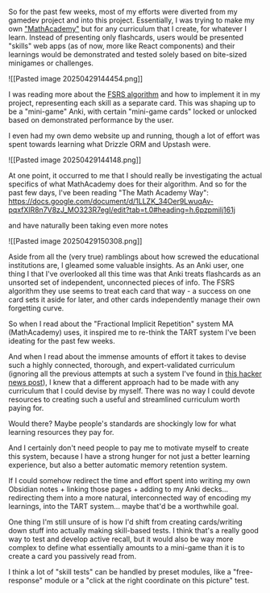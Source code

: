 So for the past few weeks, most of my efforts were diverted from my gamedev project and into this project. Essentially, I was trying to make my own ["MathAcademy"](https://mathacademy.com) but for any curriculum that I create, for whatever I learn. Instead of presenting only flashcards, users would be presented "skills" web apps (as of now, more like React components) and their learnings would be demonstrated and tested solely based on bite-sized minigames or challenges.

![[Pasted image 20250429144454.png]]

I was reading more about the [FSRS algorithm](https://github.com/open-spaced-repetition/ts-fsrs) and how to implement it in my project, representing each skill as a separate card. This was shaping up to be a "mini-game" Anki, with certain "mini-game cards" locked or unlocked based on demonstrated performance by the user.

I even had my own demo website up and running, though a lot of effort was spent towards learning what Drizzle ORM and Upstash were.

![[Pasted image 20250429144148.png]]


At one point, it occurred to me that I should really be investigating the actual specifics of what MathAcademy does for their algorithm. And so for the past few days, I've been reading "The Math Academy Way": https://docs.google.com/document/d/1LLZK_34Oer9LwuqAv-pqxfXlR8n7V8zJ_MO323R7egI/edit?tab=t.0#heading=h.6pzpmilj161j

and have naturally been taking even more notes

![[Pasted image 20250429150308.png]]

Aside from all the (very true) ramblings about how screwed the educational institutions are, I gleamed some valuable insights. As an Anki user, one thing I that I've overlooked all this time was that Anki treats flashcards as an unsorted set of independent, unconnected pieces of info. The FSRS algorithm they use seems to treat each card that way - a success on one card sets it aside for later, and other cards independently manage their own forgetting curve.

So when I read about the "Fractional Implicit Repetition" system MA (MathAcademy) uses, it inspired me to re-think the TART system I've been ideating for the past few weeks.

And when I read about the immense amounts of effort it takes to devise such a highly connected, thorough, and expert-validated curriculum (ignoring all the previous attempts at such a system I've found in [this hacker news post](https://news.ycombinator.com/item?id=40954571)), I knew that a different approach had to be made with any curriculum that I could devise by myself. There was no way I could devote resources to creating such a useful and streamlined curriculum worth paying for.

Would there? Maybe people's standards are shockingly low for what learning resources they pay for.

And I certainly don't need people to pay me to motivate myself to create this system, because I have a strong hunger for not just a better learning experience, but also a better automatic memory retention system.

If I could somehow redirect the time and effort spent into writing my own Obsidian notes + linking those pages + adding to my Anki decks... redirecting them into a more natural, interconnected way of encoding my learnings, into the TART system... maybe that'd be a worthwhile goal.

One thing I'm still unsure of is how I'd shift from creating cards/writing down stuff into actually making skill-based tests. I think that's a really good way to test and develop active recall, but it would also be way more complex to define what essentially amounts to a mini-game than it is to create a card you passively read from.

I think a lot of "skill tests" can be handled by preset modules, like a "free-response" module or a "click at the right coordinate on this picture" test.